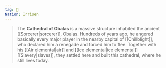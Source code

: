 ```yaml
---
tag: 🕍
Nation: Irrisen
---
```


> The **Cathedral of Obalas** is a massive structure inhabited the ancient [[Sorcerer|sorcerer]], Obalas. Hundreds of years ago, he angered basically every major player in the nearby capital of [[Chillblight]], who declared him a renegade and forced him to flee. Together with his [[Air elemental|air]] and [[Ice elemental|ice elemental]] [[Slavery|slaves]], they settled here and built this cathedral, where he still lives today.

